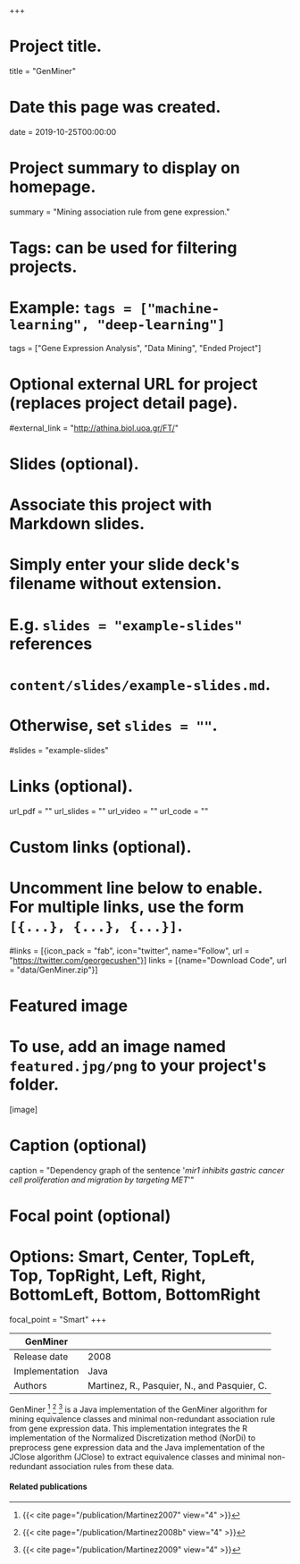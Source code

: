 +++
# Project title.
title = "GenMiner"

# Date this page was created.
date = 2019-10-25T00:00:00

# Project summary to display on homepage.
summary = "Mining association rule from gene expression."

# Tags: can be used for filtering projects.
# Example: `tags = ["machine-learning", "deep-learning"]`
tags = ["Gene Expression Analysis", "Data Mining", "Ended Project"]

# Optional external URL for project (replaces project detail page).
#external_link = "http://athina.biol.uoa.gr/FT/"

# Slides (optional).
#   Associate this project with Markdown slides.
#   Simply enter your slide deck's filename without extension.
#   E.g. `slides = "example-slides"` references 
#   `content/slides/example-slides.md`.
#   Otherwise, set `slides = ""`.
#slides = "example-slides"

# Links (optional).
url_pdf = ""
url_slides = ""
url_video = ""
url_code = ""

# Custom links (optional).
#   Uncomment line below to enable. For multiple links, use the form `[{...}, {...}, {...}]`.
#links = [{icon_pack = "fab", icon="twitter", name="Follow", url = "https://twitter.com/georgecushen"}]
links = [{name="Download Code", url = "data/GenMiner.zip"}]

# Featured image
# To use, add an image named `featured.jpg/png` to your project's folder. 
[image]
  # Caption (optional)
  caption = "Dependency graph of the sentence '*mir1 inhibits gastric cancer cell proliferation and migration by targeting MET*'"
  
  # Focal point (optional)
  # Options: Smart, Center, TopLeft, Top, TopRight, Left, Right, BottomLeft, Bottom, BottomRight
  focal_point = "Smart"
+++

| GenMiner       |                                              |
| -------------- | -------------------------------------------- |
| Release date   | 2008                                         |
| Implementation | Java                                         |
| Authors        | Martinez, R., Pasquier, N., and Pasquier, C. |


GenMiner [^Martinez2007] [^Martinez2008b] [^Martinez2009] is a Java implementation of the GenMiner algorithm for mining equivalence classes and minimal non-redundant association rule from gene expression data. This implementation integrates the R implementation of the Normalized Discretization method (NorDi) to preprocess gene expression data and the Java implementation of the JClose algorithm (JClose) to extract equivalence classes and minimal non-redundant association rules from these data.

#### Related publications
[^Martinez2007]: {{< cite page="/publication/Martinez2007" view="4" >}}
[^Martinez2008a]: {{< cite page="/publication/Martinez2008a" view="4" >}}
[^Martinez2008b]: {{< cite page="/publication/Martinez2008b" view="4" >}}
[^Martinez2009]: {{< cite page="/publication/Martinez2009" view="4" >}}

